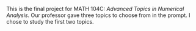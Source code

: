 This is the final project for MATH 104C: _Advanced Topics in Numerical Analysis_. Our professor gave three topics to choose from in the prompt. I chose to study the first two topics.
